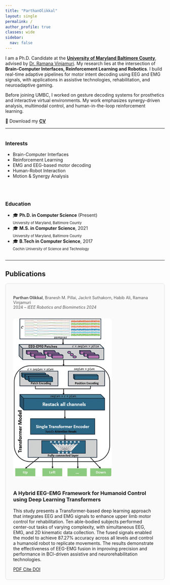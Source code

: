 ```yaml
---
title: "ParthanOlikkal"
layout: single
permalink: /
author_profile: true
classes: wide
sidebar:
  nav: false
---
```


I am a Ph.D. Candidate at the <a href="https://umbc.edu/" target="_blank"><strong>University of Maryland Baltimore County</strong></a>, advised by <a href="https://www.csee.umbc.edu/ramana-vinjamuri/" target="_blank">Dr. Ramana Vinjamuri</a>. My research lies at the intersection of **Brain-Computer Interfaces, Reinforcement Learning and Robotics**. I build real-time adaptive pipelines for motor intent decoding using EEG and EMG signals, with applications in assistive technologies, rehabilitation, and neuroadaptive gaming.

Before joining UMBC, I worked on gesture decoding systems for prosthetics and interactive virtual environments. My work emphasizes synergy-driven analysis, multimodal control, and human-in-the-loop reinforcement learning.

📄 Download my [**CV**](/assets/docs/Parthan_CV.pdf)

<hr>

<div style="display: flex; flex-wrap: wrap; gap: 2rem; align-items: flex-start; justify-content: space-between;">

  <div style="flex: 1; min-width: 250px;">
    <h3>Interests</h3>
    <ul>
      <li>Brain-Computer Interfaces</li>
      <li>Reinforcement Learning</li>
      <li>EMG and EEG-based motor decoding</li>
      <li>Human-Robot Interaction</li>
      <li>Motion & Synergy Analysis</li>
    </ul>
  </div>

<div style="flex: 1; min-width: 250px;">
  <h3>Education</h3>
  <ul>
    <li>🎓 <strong>Ph.D. in Computer Science</strong> (Present)<br>
        <span style="font-size: 0.8em;">
        University of Maryland, Baltimore County
        </span></li>
    <li>🎓 <strong>M.S. in Computer Science</strong>, 2021<br>
        <span style="font-size: 0.8em;">
        University of Maryland, Baltimore County
        </span></li>
    <li>🎓 <strong>B.Tech in Computer Science</strong>, 2017<br>
        <span style="font-size:0.8em;">
        Cochin University of Science and Technology
        </span></li>
  </ul>
</div>

</div>

---

## Publications

<div style="border: 1px solid #e0e0e0; border-radius: 8px; padding: 1.5rem; margin-bottom: 2rem; background: #fafafa;">

<p style="font-size: 0.9em; color: #555;">
<strong>Parthan Olikkal</strong>, Branesh M. Pillai, Jackrit Suthakorn, Habib Ali, Ramana Vinjamuri  
<br>2024 – <em>IEEE Robotics and Biomimetics 2024</em>
</p>

<img src="/assets/images/EEG-EMG.gif" alt="Paper teaser" style="max-width: 100%; border-radius: 8px; margin: 1rem 0;">

### A Hybrid EEG-EMG Framework for Humanoid Control using Deep Learning Transformers

This study presents a Transformer-based deep learning approach that integrates EEG and EMG signals to enhance upper limb motor control for rehabilitation. Ten able-bodied subjects performed center-out tasks of varying complexity, with simultaneous EEG, EMG, and 2D kinematic data collection. The fused signals enabled the model to achieve 87.27% accuracy across all levels and control a humanoid robot to replicate movements. The results demonstrate the effectiveness of EEG-EMG fusion in improving precision and performance in BCI-driven assistive and neurorehabilitation technologies.

<div class="btn-links">
  <a class="btn btn-outline-primary btn-page-header btn-sm" href="" target="_blank" rel="noopener"> PDF </a>
  <a class="btn btn-outline-primary btn-page-header btn-sm js-cite-modal" href="#" target="_blank" rel="noopener"> Cite </a>
  <a class="btn btn-outline-primary btn-page-header btn-sm" href="" target="_blank" rel="noopener"> DOI </a>
</div>

</div>

